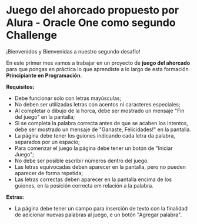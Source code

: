 # Juego del ahorcado propuesto por Alura - Oracle One como segundo Challenge

¡Bienvenidos y Bienvenidas a nuestro segundo desafío! 

En este primer mes vamos a trabajar en un proyecto de **juego del ahorcado** para que pongas en práctica lo que aprendiste a lo largo de esta formación **Principiante en Programación**.

**Requisitos:**
- Debe funcionar solo con letras mayúsculas;
- No deben ser utilizadas letras con acentos ni caracteres especiales;
- Al completar o dibujo de la horca, debe ser mostrado un mensaje "Fin del juego" en la pantalla;
- Si se completa la palabra correcta antes de que se acaben los intentos, debe ser mostrado un mensaje de "Ganaste, Felicidades!" en la pantalla.
- La página debe tener los guiones indicando cada letra da palabra, separados por un espacio;
- Para comenzar el juego la página debe tener un botón de "Iniciar Juego";
- No debe ser posible escribir números dentro del juego.
- Las letras equivocadas deben aparecer en la pantalla, pero no pueden aparecer de forma repetida;
- Las letras correctas deben aparecer en la pantalla encima de los guiones, en la posición correcta em relación a la palabra.

**Extras:**
- La página debe tener un campo para inserción de texto con la finalidad de adicionar nuevas palabras al juego, e un botón "Agregar palabra". 
